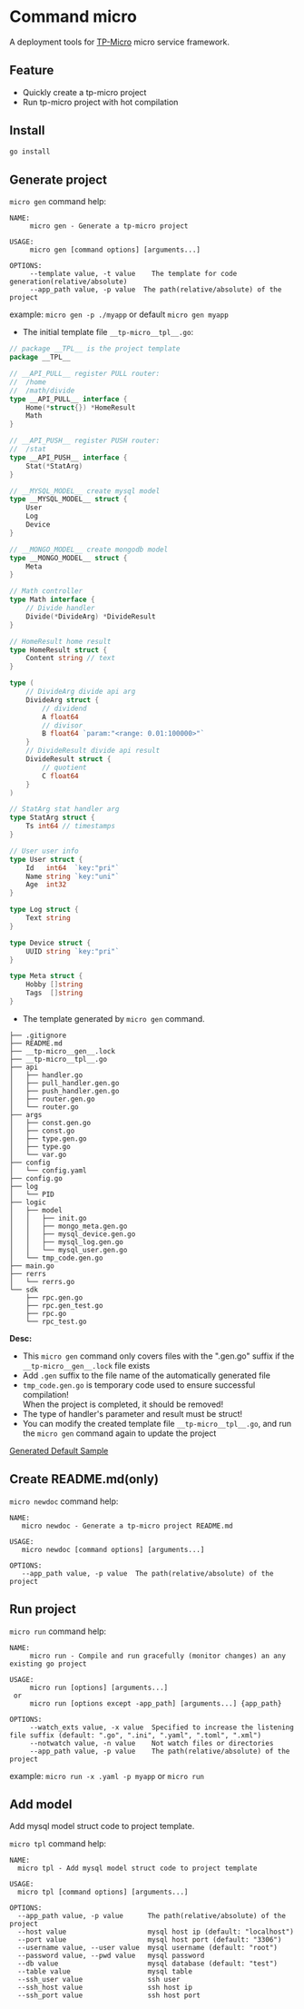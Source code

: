 # Command micro

A deployment tools for [TP-Micro](https://github.com/xiaoenai/tp-micro) micro service framework.

## Feature

- Quickly create a tp-micro project
- Run tp-micro project with hot compilation

## Install

```sh
go install
```

## Generate project

`micro gen` command help:

```
NAME:
     micro gen - Generate a tp-micro project

USAGE:
     micro gen [command options] [arguments...]

OPTIONS:
     --template value, -t value    The template for code generation(relative/absolute)
     --app_path value, -p value  The path(relative/absolute) of the project
```

example: `micro gen -p ./myapp` or default `micro gen myapp`

- The initial template file `__tp-micro__tpl__.go`:

```go
// package __TPL__ is the project template
package __TPL__

// __API_PULL__ register PULL router:
//  /home
//  /math/divide
type __API_PULL__ interface {
    Home(*struct{}) *HomeResult
    Math
}

// __API_PUSH__ register PUSH router:
//  /stat
type __API_PUSH__ interface {
    Stat(*StatArg)
}

// __MYSQL_MODEL__ create mysql model
type __MYSQL_MODEL__ struct {
    User
    Log
    Device
}

// __MONGO_MODEL__ create mongodb model
type __MONGO_MODEL__ struct {
    Meta
}

// Math controller
type Math interface {
    // Divide handler
    Divide(*DivideArg) *DivideResult
}

// HomeResult home result
type HomeResult struct {
    Content string // text
}

type (
    // DivideArg divide api arg
    DivideArg struct {
        // dividend
        A float64
        // divisor
        B float64 `param:"<range: 0.01:100000>"`
    }
    // DivideResult divide api result
    DivideResult struct {
        // quotient
        C float64
    }
)

// StatArg stat handler arg
type StatArg struct {
    Ts int64 // timestamps
}

// User user info
type User struct {
    Id   int64  `key:"pri"`
    Name string `key:"uni"`
    Age  int32
}

type Log struct {
    Text string
}

type Device struct {
    UUID string `key:"pri"`
}

type Meta struct {
    Hobby []string
    Tags  []string
}
```

- The template generated by `micro gen` command.

```
├── .gitignore
├── README.md
├── __tp-micro__gen__.lock
├── __tp-micro__tpl__.go
├── api
│   ├── handler.go
│   ├── pull_handler.gen.go
│   ├── push_handler.gen.go
│   ├── router.gen.go
│   └── router.go
├── args
│   ├── const.gen.go
│   ├── const.go
│   ├── type.gen.go
│   ├── type.go
│   └── var.go
├── config
│   └── config.yaml
├── config.go
├── log
│   └── PID
├── logic
│   ├── model
│   │   ├── init.go
│   │   ├── mongo_meta.gen.go
│   │   ├── mysql_device.gen.go
│   │   ├── mysql_log.gen.go
│   │   └── mysql_user.gen.go
│   └── tmp_code.gen.go
├── main.go
├── rerrs
│   └── rerrs.go
└── sdk
    ├── rpc.gen.go
    ├── rpc.gen_test.go
    ├── rpc.go
    └── rpc_test.go
```

**Desc:**

- This `micro gen` command only covers files with the ".gen.go" suffix if the `__tp-micro__gen__.lock` file exists
- Add `.gen` suffix to the file name of the automatically generated file
- `tmp_code.gen.go` is temporary code used to ensure successful compilation!<br>When the project is completed, it should be removed!
- The type of handler's parameter and result must be struct!
- You can modify the created template file `__tp-micro__tpl__.go`, and run the `micro gen` command again to update the project

[Generated Default Sample](https://github.com/xiaoenai/tp-micro/tree/v2/examples/project)

## Create README.md(only)

`micro newdoc` command help:

```
NAME:
   micro newdoc - Generate a tp-micro project README.md

USAGE:
   micro newdoc [command options] [arguments...]

OPTIONS:
   --app_path value, -p value  The path(relative/absolute) of the project
```

## Run project

`micro run` command help:

```
NAME:
     micro run - Compile and run gracefully (monitor changes) an any existing go project

USAGE:
     micro run [options] [arguments...]
 or
     micro run [options except -app_path] [arguments...] {app_path}

OPTIONS:
     --watch_exts value, -x value  Specified to increase the listening file suffix (default: ".go", ".ini", ".yaml", ".toml", ".xml")
     --notwatch value, -n value    Not watch files or directories
     --app_path value, -p value    The path(relative/absolute) of the project
```

example: `micro run -x .yaml -p myapp` or `micro run`

## Add model

Add mysql model struct code to project template.

`micro tpl` command help:

 ```
 NAME:
   micro tpl - Add mysql model struct code to project template

USAGE:
   micro tpl [command options] [arguments...]

OPTIONS:
   --app_path value, -p value      The path(relative/absolute) of the project
   --host value                    mysql host ip (default: "localhost")
   --port value                    mysql host port (default: "3306")
   --username value, --user value  mysql username (default: "root")
   --password value, --pwd value   mysql password
   --db value                      mysql database (default: "test")
   --table value                   mysql table
   --ssh_user value                ssh user
   --ssh_host value                ssh host ip
   --ssh_port value                ssh host port
 ```
